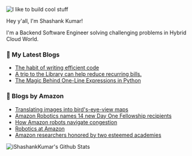![I like to build cool stuff](https://res.cloudinary.com/dt8g3rhcy/image/upload/v1595929574/i_like_to_build_cool_shit._1_nzbwjh.png)

Hey y'all, I'm Shashank Kumar! 

I'm a Backend Software Engineer solving challenging problems in Hybrid Cloud World.

### 📕 My Latest Blogs
<!-- BLOG-POST-LIST:START -->
- [The habit of writing efficient code](https://medium.com/@ishashankkumar/the-habit-of-writing-efficient-code-153b05f04269?source=rss-d24dda280d5f------2)
- [A trip to the Library can help reduce recurring bills.](https://medium.com/swlh/a-trip-to-the-library-can-help-reduce-recurring-bills-23bca495cdf5?source=rss-d24dda280d5f------2)
- [The Magic Behind One-Line Expressions in Python](https://medium.com/swlh/the-magic-behind-one-line-expressions-in-python-816c10180c5c?source=rss-d24dda280d5f------2)
<!-- BLOG-POST-LIST:END -->

### 📕 Blogs by Amazon
<!-- AMAZON-BLOG-POST-LIST:START -->
- [Translating images into bird&#39;s-eye-view maps](https://www.amazon.science/blog/translating-images-into-birds-eye-view-maps)
- [Amazon Robotics names 14 new Day One Fellowship recipients](https://www.amazon.science/academic-engagements/amazon-robotics-expands-day-one-fellowship-program-and-selects-14-recipients-for-2022)
- [How Amazon robots navigate congestion](https://www.amazon.science/latest-news/how-amazon-robots-navigate-congestion)
- [Robotics at Amazon](https://www.amazon.science/blog/icra-2022-robotics-at-amazon)
- [Amazon researchers honored by two esteemed academies](https://www.amazon.science/latest-news/amazon-researchers-honored-by-two-esteemed-academies)
<!-- AMAZON-BLOG-POST-LIST:END -->



<img align="center" alt="iShashankKumar's Github Stats" src="https://github-readme-stats.vercel.app/api?username=ishashankkumar&show_icons=true&hide_border=true" />

